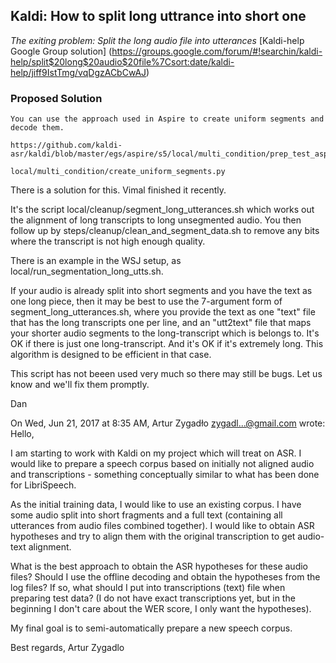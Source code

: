 ## Kaldi: How to split long uttrance into short one

*The exiting problem: Split the long audio file into utterances*
[Kaldi-help Google Group solution] (https://groups.google.com/forum/#!searchin/kaldi-help/split$20long$20audio$20file%7Csort:date/kaldi-help/jiff9IstTmg/vqDgzACbCwAJ)

### Proposed Solution
```
You can use the approach used in Aspire to create uniform segments and decode them.

https://github.com/kaldi-asr/kaldi/blob/master/egs/aspire/s5/local/multi_condition/prep_test_aspire.sh

local/multi_condition/create_uniform_segments.py
```


There is a solution for this.  Vimal finished it recently.

It's the script local/cleanup/segment_long_utterances.sh which works out the alignment of long transcripts to long unsegmented audio.
You then follow up by steps/cleanup/clean_and_segment_data.sh to remove any bits where the transcript is not high enough quality.

There is an example in the WSJ setup, as local/run_segmentation_long_utts.sh.

If your audio is already split into short segments and you have the text as one long piece,  then it may be best to use the 7-argument form of segment_long_utterances.sh, where you provide the text as one "text" file that has the long transcripts one per line, and an "utt2text" file that maps your shorter audio segments to the long-transcript which is belongs to.  It's OK if there is just one long-transcript.  And it's OK if it's extremely long.  This algorithm is designed to be efficient in that case.

This script has not beeen used very much so there may still be bugs.  Let us know and we'll fix them promptly.

Dan


On Wed, Jun 21, 2017 at 8:35 AM, Artur Zygadło <zygadl...@gmail.com> wrote:
Hello,

I am starting to work with Kaldi on my project which will treat on ASR.
I would like to prepare a speech corpus based on initially not aligned audio and transcriptions - something conceptually similar to what has been done for LibriSpeech.

As the initial training data, I would like to use an existing corpus.
I have some audio split into short fragments and a full text (containing all utterances from audio files combined together).
I would like to obtain ASR hypotheses and try to align them with the original transcription to get audio-text alignment.

What is the best approach to obtain the ASR hypotheses for these audio files?
Should I use the offline decoding and obtain the hypotheses from the log files?
If so, what should I put into transcriptions (text) file when preparing test data? (I do not have exact transcriptions yet, but in the beginning I don't care about the WER score, I only want the hypotheses).

My final goal is to semi-automatically prepare a new speech corpus.

Best regards,
Artur Zygadlo
